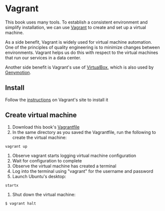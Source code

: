 # Vagrant

This book uses many tools. To establish a consistent environment and simplify installation, we can use [Vagrant](https://www.vagrantup.com) to create and set up a virtual machine.

As a side benefit, Vagrant is widely used for virtual machine automation. One of the principles of quality engineering is to minimize changes between environments. Vagrant helps us do this with respect to the virtual machines that run our services in a data center.

Another side benefit is Vagrant's use of [VirtualBox](https://www.virtualbox.org/), which is also used by [Genymotion](https://www.genymotion.com).

## Install

Follow the [instructions](http://docs.vagrantup.com/v2/installation/index.html) on Vagrant's site to install it

## Create virtual machine

1. Download this book's [Vagrantfile](../Vagrantfile)
1. In the same directory as you saved the Vagrantfile, run the following to create the virtual machine:
```
vagrant up
```
1. Observe vagrant starts logging virtual machine configuration
1. Wait for configuration to complete
1. Observe the virtual machine has created a terminal
1. Log into the terminal using "vagrant" for the username and password
1. Launch Ubuntu's desktop:
```
startx
```
1. Shut down the virtual machine:
```
$ vagrant halt
```




